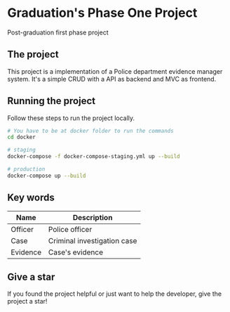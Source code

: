 # Graduation's Phase One Project
Post-graduation first phase project

## The project
This project is a implementation of a Police department evidence manager system. It's a simple CRUD with a API as backend and MVC as frontend.

## Running the project
Follow these steps to run the project locally.
```bash
# You have to be at docker folder to run the commands
cd docker

# staging
docker-compose -f docker-compose-staging.yml up --build 

# production
docker-compose up --build 
```

## Key words

| Name | Description |
| --- | --- |
| Officer | Police officer |
| Case | Criminal investigation case |
| Evidence | Case's evidence | 

## Give a star
If you found the project helpful or just want to help the developer, give the project a star!